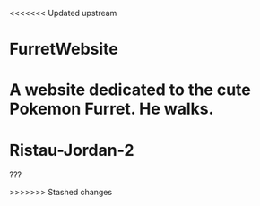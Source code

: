 <<<<<<< Updated upstream
# FurretWebsite
 A website dedicated to the cute Pokemon Furret. He walks.
=======
# Ristau-Jordan-2
 ???


<head> </head>
<body> </body>
>>>>>>> Stashed changes
